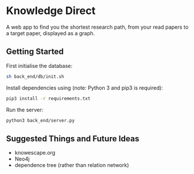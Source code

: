 # Knowledge Direct

A web app to find you the shortest research path, from your read papers to a target paper, displayed as a graph.

## Getting Started

First initialise the database:
```bash
sh back_end/db/init.sh
```

Install dependencies using (note: Python 3 and pip3 is required):
```bash
pip3 install -r requirements.txt
```

Run the server:
```bash
python3 back_end/server.py
```

## Suggested Things and Future Ideas
* knowescape.org
* Neo4j
* dependence tree (rather than relation network)
